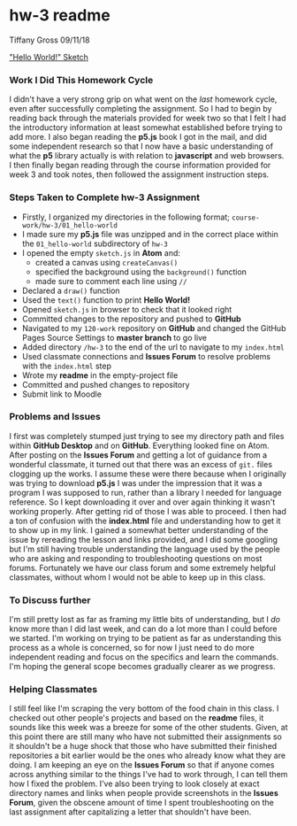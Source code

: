# hw-3 readme
Tiffany Gross
09/11/18

["Hello World!" Sketch]()

### Work I Did This Homework Cycle
  I didn't have a very strong grip on  what went on the *last* homework cycle,  even after successfully completing the assignment. So I had to begin by reading back through the materials provided for week two so that I felt I had the introductory information at least somewhat established before trying to add more.  I also began reading the **p5.js** book I got in the mail, and did some independent research so that I now have a basic understanding of what the **p5** library actually is with relation to **javascript** and web browsers.  I then finally began reading through the course information provided for week 3 and took notes, then followed the assignment instruction steps.

### Steps Taken to Complete **hw-3** Assignment

- Firstly, I organized my directories in the following format; `course-work/hw-3/01_hello-world`
- I made sure my **p5.js** file was unzipped and in the correct place within the `01_hello-world` subdirectory of `hw-3`
- I opened the empty `sketch.js` in **Atom** and:
  - created a canvas using `createCanvas()`
  - specified the background using the `background()` function
  - made sure to comment each line using `//`
- Declared a `draw()` function
- Used the `text()` function to print **Hello World!**
- Opened `sketch.js` in browser to check that it looked right
- Committed changes to the repository and pushed to **GitHub**
- Navigated to my `120-work` repository on **GitHub** and changed the GitHub Pages Source Settings to **master branch** to go live
- Added directory `/hw-3` to the end of the url to navigate to my `index.html`
- Used classmate connections and **Issues Forum** to resolve problems with the `index.html` step
- Wrote my **readme** in the empty-project file
- Committed and pushed changes to repository
- Submit link to Moodle

### Problems and Issues
I first was completely stumped just trying to see my directory path and files within **GitHub Desktop** and on **GitHub**. Everything looked fine on Atom.  After posting on the **Issues Forum** and getting a lot of guidance from a wonderful classmate, it turned out that there was an excess of `git.` files clogging up the works.  I assume these were there because when I originally was trying to download **p5.js** I was under the impression that it was a program I was supposed to run, rather than a library I needed for language reference.  So I kept downloading it over and over again thinking it wasn't working properly.  After getting rid of those I was able to proceed.  I then had a ton of confusion with the **index.html** file and understanding how to get it to show up in my link.  I gained a somewhat better understanding of the issue by rereading the lesson and links provided, and I did some googling but I'm still having trouble understanding the language used by the people who are asking and responding to troubleshooting questions on most forums.  Fortunately we have our class forum and some extremely helpful classmates, without whom I would not be able to keep up in this class.

### To Discuss further
I'm still pretty lost as far as framing my little bits of understanding, but I *do* know more than I did last week, and can do a lot more than I could before we started.  I'm working on trying to be patient as far as understanding this process as a whole is concerned, so for now I just need to do more independent reading and focus on the specifics and learn the commands.  I'm hoping the general scope becomes gradually clearer as we progress.

### Helping Classmates

  I still feel like I'm scraping the very bottom of the food chain in this class.  I checked out other people's projects and based on the **readme** files, it sounds like this week was a breeze for some of the other students.  Given, at this point there are still many who have not submitted their assignments so it shouldn't be a huge shock that those who have submitted their finished repositories a bit earlier would be the ones who already know what they are doing.  I am keeping an eye on the **Issues Forum** so that if anyone comes across anything similar to the things I've had to work through, I can tell them how I fixed the problem.  I've also been trying to look closely at exact directory names and links when people provide screenshots in the **Issues Forum**, given the obscene amount of time I spent troubleshooting on the last assignment after capitalizing a letter that shouldn't have been.
